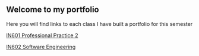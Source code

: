 ## Welcome to my portfolio

Here you will find links to each class I have built a portfolio for this semester

[IN601 Professional Practice 2](./IN601.md "Professional Practice 2")

[IN602 Software Engineering](./IN602.md "Software Engineering")  

<!--
<a href="./IN601.md">Professional Practice 2</a>
<a href="./IN602.md">Software Engineering</a>
-->
